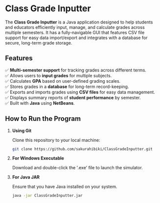 # Class Grade Inputter

The **Class Grade Inputter** is a Java application designed to help students and educators efficiently input, manage, and calculate grades across multiple semesters. It has a fully-navigable GUI that features CSV file support for easy data import/export and integrates with a database for secure, long-term grade storage.

## Features

✅ **Multi-semester support** for tracking grades across different terms.  
✅ Allows users to **input grades** for multiple subjects.  
✅ Calculates **GPA** based on user-defined grading scales.  
✅ Stores grades in a **database** for long-term record-keeping.  
✅ Exports and imports grades using **CSV files** for easy data management.  
✅ Displays summary reports of **student performance** by semester.  
✅ Built with **Java** using **NetBeans**.  

## How to Run the Program

1. **Using Git**

    Clone this repository to your local machine:
    ```bash
    git clone https://github.com/sakurahibiki/ClassGradeInputter.git
    ```
2. **For Windows Executable**

    Download and double-click the '.exe' file to launch the simulator.
3. **For Java JAR**

    Ensure that you have Java installed on your system.
    ```bash
    java -jar ClassGradeInputter.jar
    ```